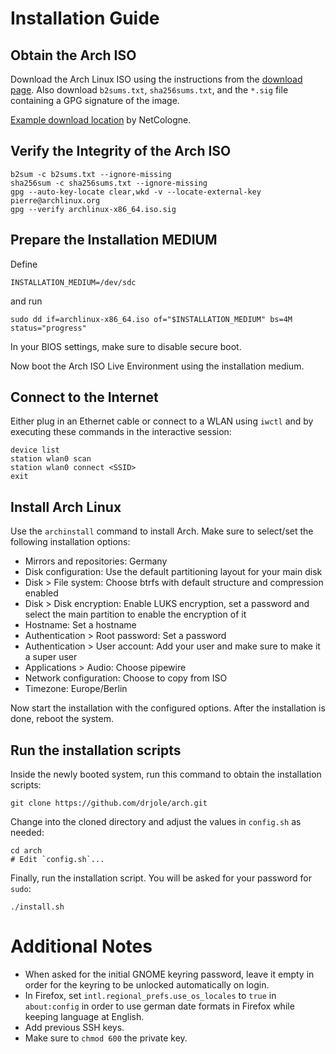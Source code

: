 # Installation Guide

## Obtain the Arch ISO

Download the Arch Linux ISO using the instructions from the [download page](https://archlinux.org/download/).
Also download `b2sums.txt`, `sha256sums.txt`, and the `*.sig` file containing a GPG signature of the image.

[Example download location](https://mirror.netcologne.de/archlinux/iso/latest/) by NetCologne.

## Verify the Integrity of the Arch ISO

```shell
b2sum -c b2sums.txt --ignore-missing
sha256sum -c sha256sums.txt --ignore-missing
gpg --auto-key-locate clear,wkd -v --locate-external-key pierre@archlinux.org
gpg --verify archlinux-x86_64.iso.sig
```

## Prepare the Installation MEDIUM

Define

```shell
INSTALLATION_MEDIUM=/dev/sdc
```

and run

```shell
sudo dd if=archlinux-x86_64.iso of="$INSTALLATION_MEDIUM" bs=4M status="progress"
```

In your BIOS settings, make sure to disable secure boot.

Now boot the Arch ISO Live Environment using the installation medium.

## Connect to the Internet

Either plug in an Ethernet cable or connect to a WLAN using `iwctl` and by executing these commands in the interactive session:

```shell
device list
station wlan0 scan
station wlan0 connect <SSID>
exit
```

## Install Arch Linux

Use the `archinstall` command to install Arch. Make sure to select/set the following installation options:

- Mirrors and repositories: Germany
- Disk configuration: Use the default partitioning layout for your main disk
- Disk > File system: Choose btrfs with default structure and compression enabled
- Disk > Disk encryption: Enable LUKS encryption, set a password and select the main partition to enable the encryption of it
- Hostname: Set a hostname
- Authentication > Root password: Set a password
- Authentication > User account: Add your user and make sure to make it a super user
- Applications > Audio: Choose pipewire
- Network configuration: Choose to copy from ISO
- Timezone: Europe/Berlin

Now start the installation with the configured options.
After the installation is done, reboot the system.

## Run the installation scripts

Inside the newly booted system, run this command to obtain the installation scripts:

```shell
git clone https://github.com/drjole/arch.git
```

Change into the cloned directory and adjust the values in `config.sh` as needed:

```shell
cd arch
# Edit `config.sh`...
```

Finally, run the installation script. You will be asked for your password for `sudo`:

```shell
./install.sh
```

# Additional Notes

- When asked for the initial GNOME keyring password, leave it empty in order for the keyring to be unlocked automatically on login.
- In Firefox, set `intl.regional_prefs.use_os_locales` to `true` in `about:config` in order to use german date formats in Firefox while keeping language at English.
- Add previous SSH keys.
- Make sure to `chmod 600` the private key.
